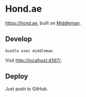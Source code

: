 # Hond.ae

<https://hond.ae>, built on [Middleman](https://middlemanapp.com/).

## Develop

    bundle exec middleman

Visit <http://localhost:4567/>.

## Deploy

Just push to GitHub.
